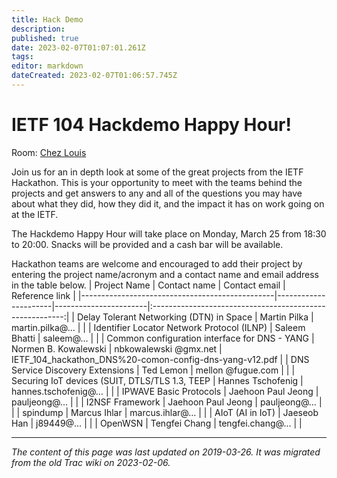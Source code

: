 ```yaml
---
title: Hack Demo
description: 
published: true
date: 2023-02-07T01:07:01.261Z
tags: 
editor: markdown
dateCreated: 2023-02-07T01:06:57.745Z
---
```


# IETF 104 Hackdemo Happy Hour!
Room: [Chez Louis](https://datatracker.ietf.org/meeting/104/floor-plan?room=chez-louis)

Join us for an in depth look at some of the great projects from the IETF Hackathon. This is your opportunity to meet with the teams behind the projects and get answers to any and all of the questions you may have about what they did, how they did it, and the impact it has on work going on at the IETF.

The Hackdemo Happy Hour will take place on Monday, March 25 from 18:30 to 20:00. Snacks will be provided and a cash bar will be available.

Hackathon teams are welcome and encouraged to add their project by entering the project name/acronym and a contact name and email address in the table below.
| Project Name                                   | Contact name         | Contact email         |                      Reference link                      |
|------------------------------------------------|----------------------|-----------------------|:--------------------------------------------------------:|
| Delay Tolerant Networking (DTN) in Space       | Martin Pilka         | martin.pilka@…        |                                                          |
| Identifier Locator Network Protocol (ILNP)     | Saleem Bhatti        | saleem@…              |                                                          |
| Common configuration interface for DNS - YANG  | Normen B. Kowalewski | nbkowalewski @gmx.net |  IETF_104_hackathon_DNS%20-comon-config-dns-yang-v12.pdf |
| DNS Service Discovery Extensions               | Ted Lemon            | mellon @fugue.com     |                                                          |
| Securing IoT devices (SUIT, DTLS/TLS 1.3, TEEP | Hannes Tschofenig    | hannes.tschofenig@…   |                                                          |
| IPWAVE Basic Protocols                         | Jaehoon Paul Jeong   | pauljeong@…           |                                                          |
| I2NSF Framework                                | Jaehoon Paul Jeong   | pauljeong@…           |                                                          |
| spindump                                       | Marcus Ihlar         |     marcus.ihlar@…    |                                                          |
| AIoT (AI in IoT)                               | Jaeseob Han          |        j89449@…       |                                                          |
| OpenWSN                                        | Tengfei Chang        |    tengfei.chang@…    |                                                          |
&nbsp;
&nbsp;
&nbsp;

---

*The content of this page was last updated on 2019-03-26. It was migrated from the old Trac wiki on 2023-02-06.*